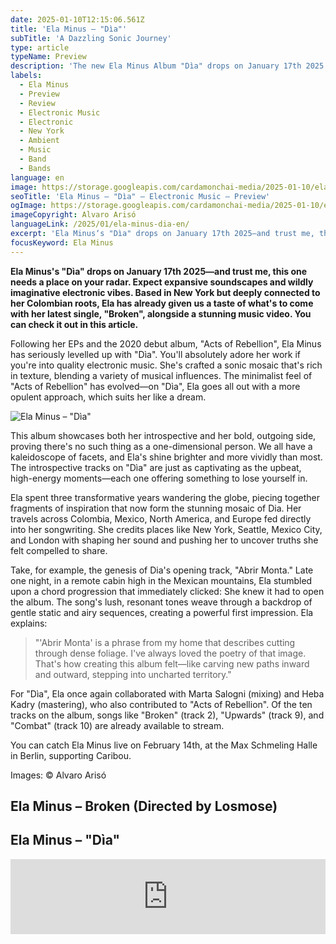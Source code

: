 ```yaml
---
date: 2025-01-10T12:15:06.561Z
title: 'Ela Minus – "Dìa"'
subTitle: 'A Dazzling Sonic Journey'
type: article
typeName: Preview
description: 'The new Ela Minus Album "Dìa" drops on January 17th 2025. Read my preview and find out some stunning insights about it!'
labels:
  - Ela Minus
  - Preview
  - Review
  - Electronic Music
  - Electronic
  - New York
  - Ambient
  - Music
  - Band
  - Bands
language: en
image: https://storage.googleapis.com/cardamonchai-media/2025-01-10/ela-minus-dia-soundsvegan-com-3-jpg-imagine-c8c8c8_9e9796_1024_768/640.webp
seoTitle: 'Ela Minus – "Dìa" – Electronic Music – Preview'
ogImage: https://storage.googleapis.com/cardamonchai-media/2025-01-10/ela-minus-dia-soundsvegan-com-og-jpg-imagine-585858_86807d_1200_628/640.webp
imageCopyright: Alvaro Arisó
languageLink: /2025/01/ela-minus-dia-en/
excerpt: 'Ela Minus‘s "Dìa" drops on January 17th 2025—and trust me, this one needs a place on your radar. Expect expansive soundscapes and wildly imaginative electronic vibes. Based in New York but deeply connected to her Colombian roots, Ela has already given us a taste of what‘s to come with her latest single, "Broken", alongside a stunning music video. You can check it out in this article.'
focusKeyword: Ela Minus
---
```


**Ela Minus's "Dìa" drops on January 17th 2025—and trust me, this one needs a place on your radar. Expect expansive soundscapes and wildly imaginative electronic vibes. Based in New York but deeply connected to her Colombian roots, Ela has already given us a taste of what's to come with her latest single, "Broken", alongside a stunning music video. You can check it out in this article.**

Following her EPs and the 2020 debut album, "Acts of Rebellion", Ela Minus has seriously levelled up with "Dìa". You'll absolutely adore her work if you're into quality electronic music. She's crafted a sonic mosaic that's rich in texture, blending a variety of musical influences. The minimalist feel of "Acts of Rebellion" has evolved—on "Dìa", Ela goes all out with a more opulent approach, which suits her like a dream.

![Ela Minus – "Dìa"](https://storage.googleapis.com/cardamonchai-media/2025-01-10/ela-minus-dia-lp-cover-soundsvegan-com-jpg-imagine-e8e8e8_99847c_3000_3000/640.webp 'Ela Minus – "Dìa"')

This album showcases both her introspective and her bold, outgoing side, proving there's no such thing as a one-dimensional person. We all have a kaleidoscope of facets, and Ela's shine brighter and more vividly than most. The introspective tracks on "Dìa" are just as captivating as the upbeat, high-energy moments—each one offering something to lose yourself in.

Ela spent three transformative years wandering the globe, piecing together fragments of inspiration that now form the stunning mosaic of Dia. Her travels across Colombia, Mexico, North America, and Europe fed directly into her songwriting. She credits places like New York, Seattle, Mexico City, and London with shaping her sound and pushing her to uncover truths she felt compelled to share.

Take, for example, the genesis of Dia's opening track, "Abrir Monta." Late one night, in a remote cabin high in the Mexican mountains, Ela stumbled upon a chord progression that immediately clicked: She knew it had to open the album. The song's lush, resonant tones weave through a backdrop of gentle static and airy sequences, creating a powerful first impression. Ela explains:

> "'Abrir Monta' is a phrase from my home that describes cutting through dense foliage. I've always loved the poetry of that image. That's how creating this album felt—like carving new paths inward and outward, stepping into uncharted territory."

For "Dìa", Ela once again collaborated with Marta Salogni (mixing) and Heba Kadry (mastering), who also contributed to "Acts of Rebellion". Of the ten tracks on the album, songs like "Broken" (track 2), "Upwards" (track 9), and "Combat" (track 10) are already available to stream.

You can catch Ela Minus live on February 14th, at the Max Schmeling Halle in Berlin, supporting Caribou.

Images: © Alvaro Arisó

<Gallery name="ela-minus-dia" />

## Ela Minus – Broken (Directed by Losmose)

<YouTube id="cF4kF48inMA" />

## Ela Minus – "Dìa"

<iframe
  style="border: 0; width: 100%; height: 120px;"
  src="https://bandcamp.com/EmbeddedPlayer/album=1056602543/size=large/bgcol=ffffff/linkcol=5c9b72/license_id=4110/tracklist=false/artwork=small/transparent=true/"
  seamless
>
  <a href="https://elaminus.bandcamp.com/album/d-a">DÍA by Ela Minus</a>
</iframe>
